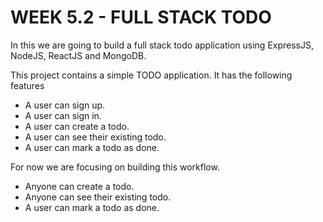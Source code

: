 # WEEK 5.2 - FULL STACK TODO

In this we are going to build a full stack todo application using ExpressJS,
NodeJS, ReactJS and MongoDB.

This project contains a simple TODO application. It has the following features

- A user can sign up.
- A user can sign in.
- A user can create a todo.
- A user can see their existing todo.
- A user can mark a todo as done.

For now we are focusing on building this workflow.

- Anyone can create a todo.
- Anyone can see their existing todo.
- A user can mark a todo as done.